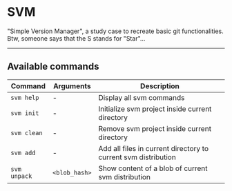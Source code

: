 # SVM
"Simple Version Manager", a study case to recreate basic git functionalities.  
Btw, someone says that the S stands for "Star"...

---

## Available commands 

| Command | Arguments | Description |
|---------|-----------|-------------|
| `svm help`  | -         | Display all svm commands |
| `svm init`  | -         | Initialize svm project inside current directory |
| `svm clean` | -         | Remove svm project inside current directory |
| `svm add`   | -         | Add all files in current directory to current svm distribution |
| `svm unpack`| `<blob_hash>` | Show content of a blob of current svm distribution |
